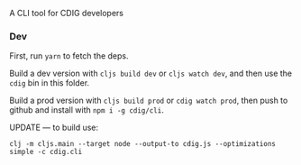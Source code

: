 A CLI tool for CDIG developers

### Dev

First, run `yarn` to fetch the deps.

Build a dev version with `cljs build dev` or `cljs watch dev`, and then use the `cdig` bin in this folder.

Build a prod version with `cljs build prod` or `cdig watch prod`, then push to github and install with `npm i -g cdig/cli`.

UPDATE — to build use:
```
clj -m cljs.main --target node --output-to cdig.js --optimizations simple -c cdig.cli
```

